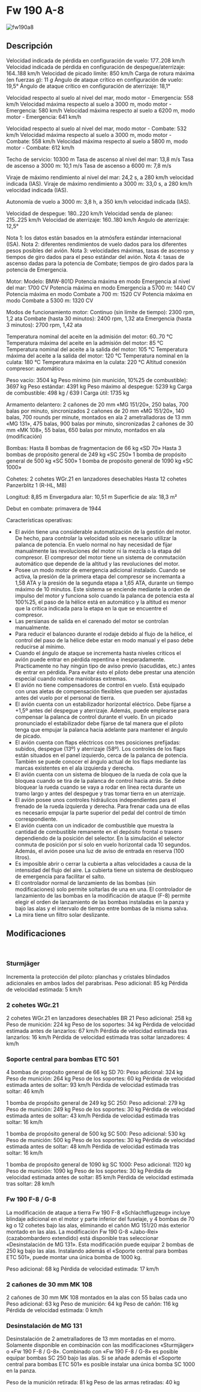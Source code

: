 ﻿# Fw 190 A-8

![fw190a8](../images/fw190a8.png)

## Descripción

Velocidad indicada de pérdida en configuración de vuelo: 177..208 km/h
Velocidad indicada de pérdida en configuración de despegue/aterrizaje: 164..188 km/h
Velocidad de picado límite: 850 km/h
Carga de rotura máxima (en fuerzas <i>g</i>): 11 <i>g</i>
Ángulo de ataque crítico en configuración de vuelo: 19,5°
Ángulo de ataque crítico en configuración de aterrizaje: 18,1°

Velocidad respecto al suelo al nivel del mar, modo motor - Emergencia: 558 km/h
Velocidad máxima respecto al suelo a 3000 m, modo motor - Emergencia: 580 km/h
Velocidad máxima respecto al suelo a 6200 m, modo motor - Emergencia: 641 km/h

Velocidad respecto al suelo al nivel del mar, modo motor - Combate: 532 km/h
Velocidad máxima respecto al suelo a 3000 m, modo motor - Combate: 558 km/h
Velocidad máxima respecto al suelo a 5800 m, modo motor - Combate: 612 km/h

Techo de servicio: 10300 m
Tasa de ascenso al nivel del mar: 13,8 m/s
Tasa de ascenso a 3000 m: 10,1 m/s
Tasa de ascenso a 6000 m: 7,8 m/s

Viraje de máximo rendimiento al nivel del mar: 24,2 s, a 280 km/h velocidad indicada (IAS).
Viraje de máximo rendimiento a 3000 m: 33,0 s, a 280 km/h velocidad indicada (IAS).

Autonomía de vuelo a 3000 m: 3,8 h, a 350 km/h velocidad indicada (IAS).

Velocidad de despegue: 180..220 km/h
Velocidad senda de planeo: 215..225 km/h
Velocidad de aterrizaje: 160..180 km/h
Ángulo de aterrizaje: 12,5°

Nota 1: los datos están basados en la atmósfera estándar internacional (ISA).
Nota 2: diferentes rendimientos de vuelo dados para los diferentes pesos posibles del avión.
Nota 3: velocidades máximas, tasas de ascenso y tiempos de giro dados para el peso estándar del avión.
Nota 4: tasas de ascenso dadas para la potencia de Combate; tiempos de giro dados para la potencia de Emergencia.

Motor:
Modelo: BMW-801D
Potencia máxima en modo Emergencia al nivel del mar: 1700 CV
Potencia máxima en modo Emergencia a 5700 m: 1440 CV
Potencia máxima en modo Combate a 700 m: 1520 CV
Potencia máxima en modo Combate a 5300 m: 1320 CV

Modos de funcionamiento motor:
Continuo (sin límite de tiempo): 2300 rpm, 1,2 ata
Combate (hasta 30 minutos): 2400 rpm, 1,32 ata
Emergencia (hasta 3 minutos): 2700 rpm, 1,42 ata

Temperatura nominal del aceite en la admisión del motor: 60..70 °C
Temperatura máxima del aceite en la admisión del motor: 85 °C
Temperatura nominal del aceite a la salida del motor: 105 °C
Temperatura máxima del aceite a la salida del motor: 120 °C
Temperatura nominal en la culata: 180 °C
Temperatura máxima en la culata: 220 °C
Altitud conexión compresor: automático

Peso vacío: 3504 kg
Peso mínimo (sin munición, 10%25 de combustible): 3697 kg
Peso estándar: 4391 kg
Peso máximo al despegue: 5239 kg
Carga de combustible: 498 kg / 639 l
Carga útil: 1735 kg

Armamento delantero:
2 cañones de 20 mm «MG 151/20», 250 balas, 700 balas por minuto, sincronizados
2 cañones de 20 mm «MG 151/20», 140 balas, 700 rounds per minute, montados en ala
2 ametralladoras de 13 mm «MG 131», 475 balas, 900 balas por minuto, sincronizadas
2 cañones de 30 mm «MK 108», 55 balas, 650 balas por minuto, montados en ala (modificación)

Bombas:
Hasta 8 bombas de fragmentacion de 66 kg «SD 70»
Hasta 3 bombas de propósito general de 249 kg «SC 250»
1 bomba de propósito general de 500 kg «SC 500»
1 bomba de propósito general de 1090 kg «SC 1000»

Cohetes:
2 cohetes WGr.21 en lanzadores desechables
Hasta 12 cohetes Panzerblitz 1 (R-HL, M8)

Longitud: 8,85 m
Envergadura alar: 10,51 m
Superficie de ala: 18,3 m²

Debut en combate: primavera de 1944

Características operativas:
- El avión tiene una considerable automatización de la gestión del motor. De hecho, para controlar la velocidad solo es necesario utilizar la palanca de potencia. En vuelo normal no hay necesidad de fijar manualmente las revoluciones del motor ni la mezcla o la etapa del compresor. El compresor del motor tiene un sistema de conmutación automático que depende de la altitud y las revoluciones del motor.
- Posee un modo motor de emergencia adicional instalado. Cuando se activa, la presión de la primera etapa del compresor se incremanta a 1,58 ATA y la presión de la segunda etapa a 1,65 ATA, durante un tiempo máximo de 10 minutos. Este sistema se enciende mediante la orden de impulso del motor y funciona solo cuando la palanca de potencia esta al 100%25, el paso de la hélice está en automático y la altitud es menor que la crítica indicada para la etapa en la que se encuentre el compresor.
- Las persianas de salida en el carenado del motor se controlan manualmente.
- Para reducir el balanceo durante el rodaje debido al flujo de la hélice, el control del paso de la hélice debe estar en modo manual y el paso debe reducirse al mínimo.
- Cuando el ángulo de ataque se incrementa hasta niveles críticos el avión puede entrar en pérdida repentina e inesperadamente. Practicamente no hay ningún tipo de aviso previo (sacudidas, etc.) antes de entrar en pérdida. Para evitar ésto el piloto debe prestar una atención especial cuando realice maniobras extremas.
- El avión no tiene compensadores de control en vuelo. Está equipado con unas aletas de compensación flexibles que pueden ser ajustadas antes del vuelo por el personal de tierra.
- El avión cuenta con un estabilizador horizontal eléctrico. Debe fijarse a +1,5º antes del despegue y aterrizaje. Además, puede emplearse para compensar la palanca de control durante el vuelo. En un picado pronunciado el estabilizador debe fijarse de tal manera que el piloto tenga que empujar la palanca hacia adelante para mantener el ángulo de picado.
- El avión cuenta con flaps eléctricos con tres posiciones prefijadas: subidos, despegue (13º) y aterrizaje (58º). Los controles de los flaps están situados en el panel izquierdo, cerca de la palanca de potencia. También se puede conocer el ángulo actual de los flaps mediante las marcas existentes en el ala izquierda y derecha.
- El avión cuenta con un sistema de bloqueo de la rueda de cola que la bloquea cuando se tira de la palanca de control hacia atrás. Se debe bloquear la rueda cuando se vaya a rodar en línea recta durante un tramo largo y antes del despegue y tras tomar tierra en un aterrizaje.
- El avión posee unos controles hidráulicos independientes para el frenado de la rueda izquierda y derecha. Para frenar cada una de ellas es necesario empujar la parte superior del pedal del control de timón correspondiente.
- El avión cuenta con un indicador de combustible que muestra la cantidad de combustible remanente en el depósito frontal o trasero dependiendo de la posición del selector. En la simulación el selector conmuta de posición por sí solo en vuelo horizontal cada 10 segundos. Además, el avión posee una luz de aviso de entrada en reserva (100 litros).
- Es imposible abrir o cerrar la cubierta a altas velocidades a causa de la intensidad del flujo del aire. La cubierta tiene un sistema de desbloqueo de emergencia para facilitar el salto.
- El controlador normal de lanzamiento de las bombas (sin modificaciones) solo permite soltarlas de una en una. El controlador de lanzamiento de las bombas en la modificación de ataque (F-8) permite elegir el orden de lanzamiento de las bombas instaladas en la panza y bajo las alas y el intervalo de tiempo entre bombas de la misma salva.
- La mira tiene un filtro solar deslizante.

## Modificaciones
﻿

### Sturmjäger

Incrementa la protección del piloto: planchas y cristales blindados adicionales en ambos lados del parabrisas.
Peso adicional: 85 kg
Pérdida de velocidad estimada: 5 km/h﻿

### 2 cohetes WGr.21

2 cohetes WGr.21 en lanzadores desechables BR 21
Peso adicional: 258 kg
Peso de munición: 224 kg
Peso de los soportes: 34 kg
Pérdida de velocidad estimada antes de lanzarlos: 67 km/h
Pérdida de velocidad estimada tras lanzarlos: 16 km/h
Pérdida de velocidad estimada tras soltar lanzadores: 4 km/h
﻿


### Soporte central para bombas ETC 501

4 bombas de propósito general de 66 kg SD 70:
Peso adicional: 324 kg
Peso de munición: 264 kg
Peso de los soportes: 60 kg
Pérdida de velocidad estimada antes de soltar: 93 km/h
Pérdida de velocidad estimada tras soltar: 46 km/h

1 bomba de propósito general de 249 kg SC 250:
Peso adicional: 279 kg
Peso de munición: 249 kg
Peso de los soportes: 30 kg
Pérdida de velocidad estimada antes de soltar: 43 km/h
Pérdida de velocidad estimada tras soltar: 16 km/h

1 bomba de propósito general de 500 kg SC 500:
Peso adicional: 530 kg
Peso de munición: 500 kg
Peso de los soportes: 30 kg
Pérdida de velocidad estimada antes de soltar: 48 km/h
Pérdida de velocidad estimada tras soltar: 16 km/h

1 bomba de propósito general de 1090 kg SC 1000:
Peso adicional: 1120 kg
Peso de munición: 1090 kg
Peso de los soportes: 30 kg
Pérdida de velocidad estimada antes de soltar: 85 km/h
Pérdida de velocidad estimada tras soltar: 28 km/h
﻿

### Fw 190 F-8 / G-8

La modificación de ataque a tierra Fw 190 F-8 «Schlachtflugzeug» incluye blindaje adicional en el motor y parte inferior del fuselaje, y 4 bombas de 70 kg o 12 cohetes bajo las alas, eliminando el cañón MG 151/20 más exterior montado en las alas.
La modificación Fw 190 G-8 «Jabo-Rei» (cazabombardero extendido) está disponible tras seleccionar «Desinstalación de MG 131». Esta modificación puede equipar 2 bombas de 250 kg bajo las alas. Instalando además el «Soporte central para bombas ETC 501», puede montar una única bomba de 1000 kg.

Peso adicional: 68 kg
Pérdida de velocidad estimada: 17 km/h﻿

### 2 cañones de 30 mm MK 108

2 cañones de 30 mm MK 108 montados en la alas con 55 balas cada uno
Peso adicional: 63 kg
Peso de munición: 64 kg
Peso de cañón: 116 kg
Pérdida de velocidad estimada: 0 km/h﻿

### Desinstalación de MG 131

Desinstalación de 2 ametralladores de 13 mm montadas en el morro.
Solamente disponible en combinación con las modificaciones «Sturmjäger» o «Fw 190 F-8 / G-8».
Combinado con «Fw 190 F-8 / G-8» es posible equipar bombas SC 250 bajo las alas. Si se añade además el «Soporte central para bombas ETC 501» es posible instalar una única bomba SC 1000 en la panza.

Peso de la munición retirada: 81 kg
Peso de las armas retiradas: 40 kg

